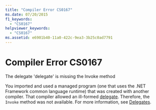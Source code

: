 ```yaml
---
title: "Compiler Error CS0167"
ms.date: 07/20/2015
f1_keywords: 
  - "CS0167"
helpviewer_keywords: 
  - "CS0167"
ms.assetid: e6901b40-11a0-422c-9ea3-3b25c0ad7791
---
```

# Compiler Error CS0167
The delegate 'delegate' is missing the Invoke method  
  
 You imported and used a managed program (one that uses the .NET Framework common language runtime) that was created with another compiler. That compiler allowed an ill-formed [delegate](../language-reference/keywords/delegate.md). Therefore, the `Invoke` method was not available. For more information, see [Delegates](../programming-guide/delegates/index.md).
